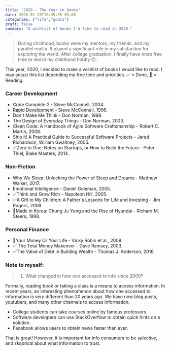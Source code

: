 ```yaml
---
title: "2020 - The Year in Books"
date: 2020-01-20T10:35:35-05:00
categories: ["life","goals"]
draft: false
summary: "A wishlist of books I'd like to read in 2020."
---
```


> During childhood, books were my mentors, my friends, and my parallel reality. 
It played a significant role in my satisfaction for exploring the world. 
After college graduation, I finally have more free time to revisit my childhood hobby 🙃.

This year, 2020, I decided to make a wishlist of books I would like to read. 
I may adjust this list depending my free time and priorities. ✅ = Done, 📖 = Reading.

### Career Development
* Code Complete 2 -  <span class="author">Steve McConnell, 2004.</span>
* Rapid Development - <span class="author">Steve McConnell, 1996.</span>
* Don't Make Me Think - <span class="author">Don Norman, 1998.</span>
* The Design of Everyday Things - <span class="author">Don Norman, 2003.</span>
* Clean Code: A Handbook of Agile Software Craftsmanship - <span class="author">Robert C. Martin, 2008.</span>
* Ship it! A Practical Guide to Successful Software Projects - <span class="author">Jared Richardson, William Gwaltney, 2005.</span>
* ✅Zero to One: Notes on Startups, or How to Build the Future - <span class="author">Peter Thiel, Blake Masters, 2014.</span>

### Non-Fiction
* Why We Sleep: Unlocking the Power of Sleep and Dreams - <span class="author"> Matthew Walker, 2017.</span>
* Emotional Intelligence - <span class="author">Daniel Goleman, 2005.</span>
* ✅Think and Grow Rich - <span class="author">Napoleon Hill, 2005. </span>
* ✅A Gift to My Children: A Father's Lessons for Life and Investing - <span class="author">Jim Rogers, 2009.</span>
* 📖Made in Korea: Chung Ju Yung and the Rise of Hyundai - <span class="author">Richard M. Steers, 1998.</span>

### Personal Finance
* 📖Your Money Or Your Life - <span class="author">Vicky Robin et al., 2008.</span>
* ✅ The Total Money Makeover - <span class="author">Dave Ramsey, 2003.</span>
* ✅The Value of Debt in Building Wealth - <span class="author">Thomas J. Anderson, 2016.</span>


### Note to myself:

>1. What changed in how one accessed to info since 2000?

Formally, reading book or taking a class is a means to access information.
In recent years, an interesting phenomenon about how one accessed to information 
is *very* different than 20 years ago. We have now blog posts, youtubers, and 
many other channels to access information.

* College students can take courses online by famous professors. 
* Software developers can use StackOverflow to obtain quick hints on a solution.
* Facebook allows users to obtain news faster than ever.

That is great! However, it is important for info consumers to be *selective*, 
and *skeptical* about what information to trust.
